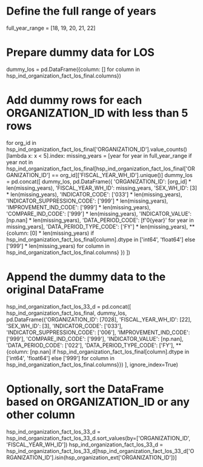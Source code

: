 # Define the full range of years
full_year_range = [18, 19, 20, 21, 22]

# Prepare dummy data for LOS
dummy_los = pd.DataFrame({column: [] for column in hsp_ind_organization_fact_los_final.columns})

# Add dummy rows for each ORGANIZATION_ID with less than 5 rows
for org_id in hsp_ind_organization_fact_los_final['ORGANIZATION_ID'].value_counts()[lambda x: x < 5].index:
    missing_years = [year for year in full_year_range if year not in hsp_ind_organization_fact_los_final[hsp_ind_organization_fact_los_final['ORGANIZATION_ID'] == org_id]['FISCAL_YEAR_WH_ID'].unique()]
    dummy_los = pd.concat([
        dummy_los,
        pd.DataFrame({
            'ORGANIZATION_ID': [org_id] * len(missing_years),
            'FISCAL_YEAR_WH_ID': missing_years,
            'SEX_WH_ID': [3] * len(missing_years),
            'INDICATOR_CODE': ['033'] * len(missing_years),
            'INDICATOR_SUPPRESSION_CODE': ['999'] * len(missing_years),
            'IMPROVEMENT_IND_CODE': ['999'] * len(missing_years),
            'COMPARE_IND_CODE': ['999'] * len(missing_years),
            'INDICATOR_VALUE': [np.nan] * len(missing_years),
            'DATA_PERIOD_CODE': [f'0{year}' for year in missing_years],
            'DATA_PERIOD_TYPE_CODE': ['FY'] * len(missing_years),
            **{column: [0] * len(missing_years) if hsp_ind_organization_fact_los_final[column].dtype in ['int64', 'float64'] else ['999'] * len(missing_years) for column in hsp_ind_organization_fact_los_final.columns}
        })
    ])

# Append the dummy data to the original DataFrame
hsp_ind_organization_fact_los_33_d = pd.concat([
    hsp_ind_organization_fact_los_final,
    dummy_los,
    pd.DataFrame({'ORGANIZATION_ID': [7028], 'FISCAL_YEAR_WH_ID': [22], 'SEX_WH_ID': [3], 'INDICATOR_CODE': ['033'], 'INDICATOR_SUPPRESSION_CODE': ['006'], 'IMPROVEMENT_IND_CODE': ['999'], 'COMPARE_IND_CODE': ['999'], 'INDICATOR_VALUE': [np.nan], 'DATA_PERIOD_CODE': ['022'], 'DATA_PERIOD_TYPE_CODE': ['FY'], **{column: [np.nan] if hsp_ind_organization_fact_los_final[column].dtype in ['int64', 'float64'] else ['999'] for column in hsp_ind_organization_fact_los_final.columns}})
], ignore_index=True)

# Optionally, sort the DataFrame based on ORGANIZATION_ID or any other column
hsp_ind_organization_fact_los_33_d = hsp_ind_organization_fact_los_33_d.sort_values(by=['ORGANIZATION_ID', 'FISCAL_YEAR_WH_ID'])
hsp_ind_organization_fact_los_33_d = hsp_ind_organization_fact_los_33_d[hsp_ind_organization_fact_los_33_d['ORGANIZATION_ID'].isin(hsp_organization_ext['ORGANIZATION_ID'])]
